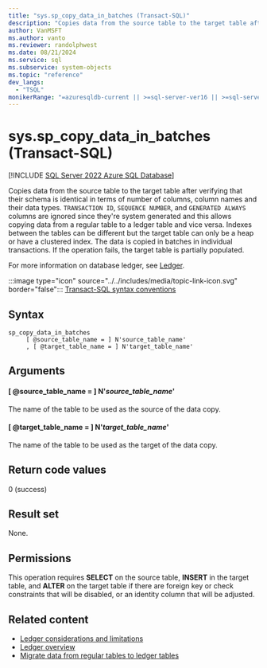```yaml
---
title: "sys.sp_copy_data_in_batches (Transact-SQL)"
description: "Copies data from the source table to the target table after verifying that their schema is identical in terms of number of columns, column names and their data types."
author: VanMSFT
ms.author: vanto
ms.reviewer: randolphwest
ms.date: 08/21/2024
ms.service: sql
ms.subservice: system-objects
ms.topic: "reference"
dev_langs:
  - "TSQL"
monikerRange: "=azuresqldb-current || >=sql-server-ver16 || >=sql-server-linux-ver16"
---
```

# sys.sp_copy_data_in_batches (Transact-SQL)

[!INCLUDE [SQL Server 2022 Azure SQL Database](../../includes/applies-to-version/sqlserver2022-asdb.md)]

Copies data from the source table to the target table after verifying that their schema is identical in terms of number of columns, column names and their data types. `TRANSACTION ID`, `SEQUENCE NUMBER`, and `GENERATED ALWAYS` columns are ignored since they're system generated and this allows copying data from a regular table to a ledger table and vice versa. Indexes between the tables can be different but the target table can only be a heap or have a clustered index. The data is copied in batches in individual transactions. If the operation fails, the target table is partially populated.

For more information on database ledger, see [Ledger](/azure/azure-sql/database/ledger-overview).

:::image type="icon" source="../../includes/media/topic-link-icon.svg" border="false"::: [Transact-SQL syntax conventions](../../t-sql/language-elements/transact-sql-syntax-conventions-transact-sql.md)

## Syntax

```syntaxsql
sp_copy_data_in_batches
     [ @source_table_name = ] N'source_table_name'
     , [ @target_table_name = ] N'target_table_name'
```

## Arguments

#### [ @source_table_name = ] N'*source_table_name*'

The name of the table to be used as the source of the data copy.

#### [ @target_table_name = ] N'*target_table_name*'

The name of the table to be used as the target of the data copy.

## Return code values

0 (success)

## Result set

None.

## Permissions

This operation requires **SELECT** on the source table, **INSERT** in the target table, and **ALTER** on the target table if there are foreign key or check constraints that will be disabled, or an identity column that will be adjusted.

## Related content

- [Ledger considerations and limitations](../security/ledger/ledger-limits.md)
- [Ledger overview](../security/ledger/ledger-overview.md)
- [Migrate data from regular tables to ledger tables](../security/ledger/ledger-how-to-migrate-data-to-ledger-tables.md)
